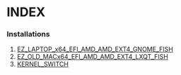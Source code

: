 # INDEX

### Installations
1. [EZ_LAPTOP_x64_EFI_AMD_AMD_EXT4_GNOME_FISH](https://github.com/MilkFantasy/arch-guides/blob/main/Installs/EZ_LAPTOP_x64_EFI_AMD_AMD_EXT4_GNOME_FISH.md)
2. [EZ_OLD_MACx64_EFI_AMD_AMD_EXT4_LXQT_FISH](https://github.com/MilkFantasy/arch-guides/blob/main/Installs/EZ_OLD_MAC_x64_EFI_AMD_AMD_EXT4_LXQT_FISH.md)
3. [KERNEL_SWITCH](https://github.com/MilkFantasy/arch-guides/blob/main/Installs/KERNEL_SWITCH.md)